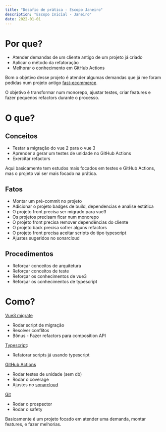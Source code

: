 ```yaml
---
title: "Desafio de prática - Escopo Janeiro"
description: "Escopo Inicial - Janeiro"
date: 2022-01-01
---
```


# Por que?
* Atender demandas de um cliente antigo de um projeto já criado
* Aplicar o método da refatoração
* Melhorar o conhecimento em GitHub Actions

Bom o objetivo desse projeto é atender algumas demandas que já me foram pedidas num projeto antigo [fast-ecommerce](https://github.com/jonatasoli/Fast-Ecommerce).

O objetivo é transformar num monorepo, ajustar testes, criar features e fazer pequenos refactors durante o processo.

# O que?

## Conceitos

* Testar a migração do vue 2 para o vue 3
* Aprender a gerar um testes de unidade no GitHub Actions
* Exercitar refactors

Aqui basicamente tem estudos mais focados em testes e GitHub Actions, mas o projeto vai ser mais focado na prática.

## Fatos

* Montar um pré-commit no projeto
* Adicionar o projeto badges de build, dependencias e analise estática
* O projeto front precisa ser migrado para vue3
* Os projetos precisam ficar num monorepo
* O projeto front precisa remover dependências do cliente
* O projeto back precisa sofrer alguns refactors
* O projeto front precisa aceitar scripts do tipo typescript
* Ajustes sugeridos no sonarcloud

## Procedimentos

* Reforçar conceitos de arquitetura
* Reforçar conceitos de teste
* Reforçar os conhecimentos de vue3
* Reforçar os conhecimentos de typescript

# Como?

[Vue3 migrate](https://cli.vuejs.org/migrating-from-v3/)
* Rodar script de migração
* Resolver conflitos
* Bônus - Fazer refactors para composition API

[Typescript](https://www.typescriptlang.org/docs/):
* Refatorar scripts já usando typescript

[GitHub Actions](https://github.com/features/actions)
* Rodar testes de unidade (sem db)
* Rodar o coverage
* Ajustes no [sonarcloud](https://sonarcloud.io/)

[Git](https://pre-commit.com/)
* Rodar o prospector
* Rodar o safety

Basicamente é um projeto focado em atender uma demanda, montar features, e fazer melhorias.
